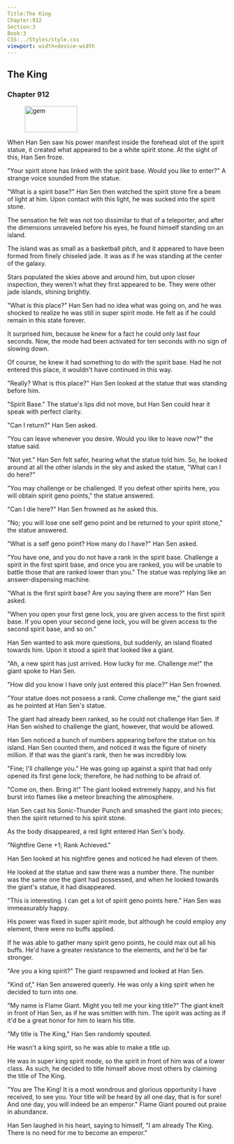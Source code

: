 ```yaml
---
Title:The King 
Chapter:912 
Section:3 
Book:3 
CSS:../Styles/style.css 
viewport: width=device-width
---
```

  
## The King
### Chapter 912
  
<figure>
	<img src="../Images/gem.gif" alt="gem" id="gem" width="120" height="60" />
</figure>
  

  
When Han Sen saw his power manifest inside the forehead slot of the spirit statue, it created what appeared to be a white spirit stone. At the sight of this, Han Sen froze.

"Your spirit stone has linked with the spirit base. Would you like to enter?" A strange voice sounded from the statue.

"What is a spirit base?" Han Sen then watched the spirit stone fire a beam of light at him. Upon contact with this light, he was sucked into the spirit stone.

The sensation he felt was not too dissimilar to that of a teleporter, and after the dimensions unraveled before his eyes, he found himself standing on an island.

The island was as small as a basketball pitch, and it appeared to have been formed from finely chiseled jade. It was as if he was standing at the center of the galaxy.

Stars populated the skies above and around him, but upon closer inspection, they weren't what they first appeared to be. They were other jade islands, shining brightly.

"What is this place?" Han Sen had no idea what was going on, and he was shocked to realize he was still in super spirit mode. He felt as if he could remain in this state forever.

It surprised him, because he knew for a fact he could only last four seconds. Now, the mode had been activated for ten seconds with no sign of slowing down.

Of course, he knew it had something to do with the spirit base. Had he not entered this place, it wouldn't have continued in this way.

"Really? What is this place?" Han Sen looked at the statue that was standing before him.

"Spirit Base." The statue's lips did not move, but Han Sen could hear it speak with perfect clarity.

"Can I return?" Han Sen asked.

"You can leave whenever you desire. Would you like to leave now?" the statue said.

"Not yet." Han Sen felt safer, hearing what the statue told him. So, he looked around at all the other islands in the sky and asked the statue, "What can I do here?"

"You may challenge or be challenged. If you defeat other spirits here, you will obtain spirit geno points," the statue answered.

"Can I die here?" Han Sen frowned as he asked this.

"No; you will lose one self geno point and be returned to your spirit stone," the statue answered.

"What is a self geno point? How many do I have?" Han Sen asked.

"You have one, and you do not have a rank in the spirit base. Challenge a spirit in the first spirit base, and once you are ranked, you will be unable to battle those that are ranked lower than you." The statue was replying like an answer-dispensing machine.

"What is the first spirit base? Are you saying there are more?" Han Sen asked.

"When you open your first gene lock, you are given access to the first spirit base. If you open your second gene lock, you will be given access to the second spirit base, and so on."

Han Sen wanted to ask more questions, but suddenly, an island floated towards him. Upon it stood a spirit that looked like a giant.

"Ah, a new spirit has just arrived. How lucky for me. Challenge me!" the giant spoke to Han Sen.

"How did you know I have only just entered this place?" Han Sen frowned.

"Your statue does not possess a rank. Come challenge me," the giant said as he pointed at Han Sen's statue.

The giant had already been ranked, so he could not challenge Han Sen. If Han Sen wished to challenge the giant, however, that would be allowed.

Han Sen noticed a bunch of numbers appearing before the statue on his island. Han Sen counted them, and noticed it was the figure of ninety million. If that was the giant's rank, then he was incredibly low.

"Fine; I'll challenge you." He was going up against a spirit that had only opened its first gene lock; therefore, he had nothing to be afraid of.

"Come on, then. Bring it!" The giant looked extremely happy, and his fist burst into flames like a meteor breaching the atmosphere.

Han Sen cast his Sonic-Thunder Punch and smashed the giant into pieces; then the spirit returned to his spirit stone.

As the body disappeared, a red light entered Han Sen's body.

"Nightfire Gene +1; Rank Achieved."

Han Sen looked at his nightfire genes and noticed he had eleven of them.

He looked at the statue and saw there was a number there. The number was the same one the giant had possessed, and when he looked towards the giant's statue, it had disappeared.

"This is interesting. I can get a lot of spirit geno points here." Han Sen was immeasurably happy.

His power was fixed in super spirit mode, but although he could employ any element, there were no buffs applied.

If he was able to gather many spirit geno points, he could max out all his buffs. He'd have a greater resistance to the elements, and he'd be far stronger.

"Are you a king spirit?" The giant respawned and looked at Han Sen.

"Kind of," Han Sen answered queerly. He was only a king spirit when he decided to turn into one.

"My name is Flame Giant. Might you tell me your king title?" The giant knelt in front of Han Sen, as if he was smitten with him. The spirit was acting as if it'd be a great honor for him to learn his title.

"My title is The King," Han Sen randomly spouted.

He wasn't a king spirit, so he was able to make a title up.

He was in super king spirit mode, so the spirit in front of him was of a lower class. As such, he decided to title himself above most others by claiming the title of The King.

"You are The King! It is a most wondrous and glorious opportunity I have received, to see you. Your title will be heard by all one day, that is for sure! And one day, you will indeed be an emperor." Flame Giant poured out praise in abundance.

Han Sen laughed in his heart, saying to himself, "I am already The King. There is no need for me to become an emperor."
